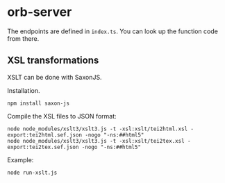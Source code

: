 # orb-server

The endpoints are defined in `index.ts`. You can look up the function code from there.

## XSL transformations
XSLT can be done with SaxonJS. 

Installation.
```
npm install saxon-js
```

Compile the XSL files to JSON format:
```
node node_modules/xslt3/xslt3.js -t -xsl:xslt/tei2html.xsl -export:tei2html.sef.json -nogo "-ns:##html5"
node node_modules/xslt3/xslt3.js -t -xsl:xslt/tei2tex.xsl -export:tei2tex.sef.json -nogo "-ns:##html5"
```

Example:
```
node run-xslt.js
```